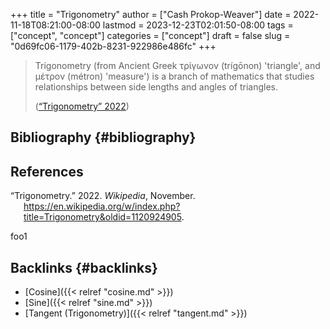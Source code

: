 +++
title = "Trigonometry"
author = ["Cash Prokop-Weaver"]
date = 2022-11-18T08:21:00-08:00
lastmod = 2023-12-23T02:01:50-08:00
tags = ["concept", "concept"]
categories = ["concept"]
draft = false
slug = "0d69fc06-1179-402b-8231-922986e486fc"
+++

> Trigonometry (from Ancient Greek τρίγωνον (trígōnon) 'triangle', and μέτρον (métron) 'measure') is a branch of mathematics that studies relationships between side lengths and angles of triangles.
>
> (<a href="#citeproc_bib_item_1">“Trigonometry” 2022</a>)


## Bibliography {#bibliography}

## References

<style>.csl-entry{text-indent: -1.5em; margin-left: 1.5em;}</style><div class="csl-bib-body">
  <div class="csl-entry"><a id="citeproc_bib_item_1"></a>“Trigonometry.” 2022. <i>Wikipedia</i>, November. <a href="https://en.wikipedia.org/w/index.php?title=Trigonometry&oldid=1120924905">https://en.wikipedia.org/w/index.php?title=Trigonometry&#38;oldid=1120924905</a>.</div>
</div>

foo1


## Backlinks {#backlinks}

-   [Cosine]({{< relref "cosine.md" >}})
-   [Sine]({{< relref "sine.md" >}})
-   [Tangent (Trigonometry)]({{< relref "tangent.md" >}})

